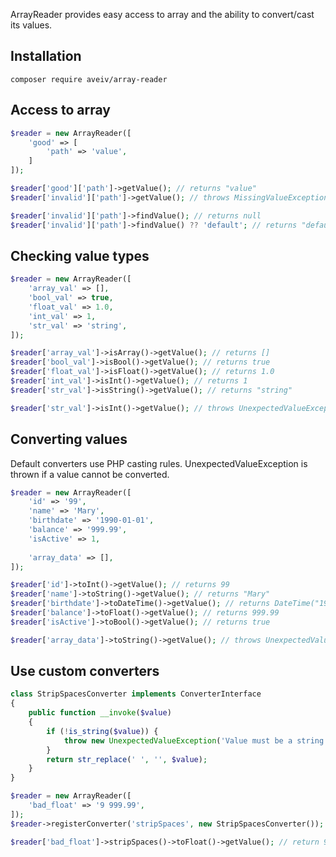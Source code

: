 ArrayReader provides easy access to array and the ability to convert/cast its values.

## Installation

```
composer require aveiv/array-reader
```

## Access to array

```php
$reader = new ArrayReader([
    'good' => [
        'path' => 'value',
    ]
]);

$reader['good']['path']->getValue(); // returns "value"
$reader['invalid']['path']->getValue(); // throws MissingValueException

$reader['invalid']['path']->findValue(); // returns null
$reader['invalid']['path']->findValue() ?? 'default'; // returns "default"
```

## Checking value types

```php
$reader = new ArrayReader([
    'array_val' => [],
    'bool_val' => true,
    'float_val' => 1.0,
    'int_val' => 1,
    'str_val' => 'string',
]);

$reader['array_val']->isArray()->getValue(); // returns []
$reader['bool_val']->isBool()->getValue(); // returns true
$reader['float_val']->isFloat()->getValue(); // returns 1.0
$reader['int_val']->isInt()->getValue(); // returns 1
$reader['str_val']->isString()->getValue(); // returns "string"

$reader['str_val']->isInt()->getValue(); // throws UnexpectedValueException
```

## Converting values

Default converters use PHP casting rules. UnexpectedValueException is thrown if a value cannot be converted.

```php
$reader = new ArrayReader([
    'id' => '99',
    'name' => 'Mary',
    'birthdate' => '1990-01-01',
    'balance' => '999.99',
    'isActive' => 1,
    
    'array_data' => [],
]);

$reader['id']->toInt()->getValue(); // returns 99
$reader['name']->toString()->getValue(); // returns "Mary"
$reader['birthdate']->toDateTime()->getValue(); // returns DateTime("1990-01-01")
$reader['balance']->toFloat()->getValue(); // returns 999.99
$reader['isActive']->toBool()->getValue(); // returns true

$reader['array_data']->toString()->getValue(); // throws UnexpectedValueException
```

## Use custom converters

```php
class StripSpacesConverter implements ConverterInterface
{
    public function __invoke($value)
    {
        if (!is_string($value)) {
            throw new UnexpectedValueException('Value must be a string');
        }
        return str_replace(' ', '', $value);
    }
}

$reader = new ArrayReader([
    'bad_float' => '9 999.99',
]);
$reader->registerConverter('stripSpaces', new StripSpacesConverter());

$reader['bad_float']->stripSpaces()->toFloat()->getValue(); // return 9999.99
```
